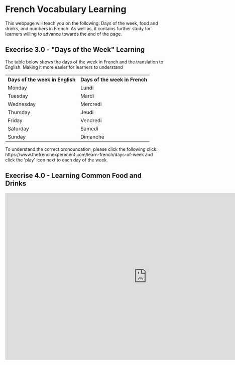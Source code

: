 <h1> French Vocabulary Learning </h1>


<p> This webpage will teach you on the following: Days of the week, food and drinks, and numbers in French. As well as, it contains further study for learners willing to advance towards the end of the page. </p>

<h2> Execrise 3.0 - "Days of the Week" Learning </h2>

<p> The table below shows the days of the week in French and the translation to English. Making it more easier for learners to understand </p>

<table>
  <tr><th> Days of the week in English </th> <th> Days of the week in French </th> </tr>
  <tr><td> Monday </td><td> Lundi </td></tr> 
  <tr><td> Tuesday </td><td> Mardi </td></tr>
  <tr><td> Wednesday </td><td> Mercredi </td></tr>
  <tr><td> Thursday </td><td> Jeudi </td></tr>
  <tr><td> Friday </td><td> Vendredi </td></tr>
  <tr><td> Saturday </td><td> Samedi </td></tr>
  <tr><td> Sunday </td><td> Dimanche </td></tr>
  </table>
  
<p> To understand the correct pronouncation, please click the following click: 
  https://www.thefrenchexperiment.com/learn-french/days-of-week 
  and click the 'play' icon next to each day of the week. 
</p>  


<h2> Execrise 4.0 - Learning Common Food and Drinks  </h2>
<iframe src="https://h5p.org/h5p/embed/686485" width="900" height="531" frameborder="0" allowfullscreen="allowfullscreen"></iframe><script src="https://h5p.org/sites/all/modules/h5p/library/js/h5p-resizer.js" charset="UTF-8"></script>
